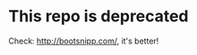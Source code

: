 This repo is deprecated
================================================================================================

Check: http://bootsnipp.com/, it's better!
